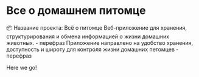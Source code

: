 # Все о домашнем питомце

📦 Название проекта: Всё о питомце
Веб-приложение для хранения, структурирования и обмена информацией о жизни домашних животных. - перефраз
Приложение направлено на удобство хранения, доступность и широту для контроля жизни домашних петомцев - перефраз

Here we go!